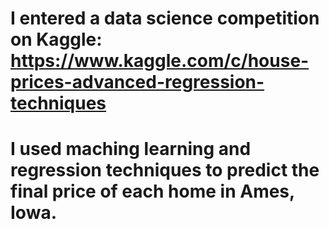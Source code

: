 # I entered a data science competition on Kaggle: https://www.kaggle.com/c/house-prices-advanced-regression-techniques
# I used maching learning and regression techniques to predict the final price of each home in Ames, Iowa.
